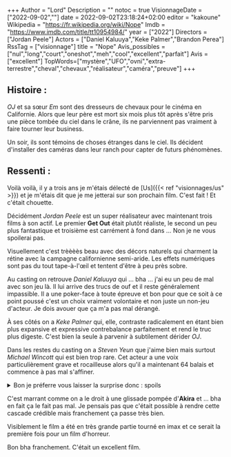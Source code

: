 +++
Author = "Lord"
Description = ""
notoc = true
VisionnageDate = ["2022-09-02",""]
date = 2022-09-02T23:18:24+02:00
editor = "kakoune"
Wikipedia = "https://fr.wikipedia.org/wiki/Nope"
Imdb = "https://www.imdb.com/title/tt10954984/"
year = ["2022"]
Directors = ["Jordan Peele"]
Actors = ["Daniel Kaluuya","Keke Palmer","Brandon Perea"]
RssTag = ["visionnage"]
title = "Nope"
Avis_possibles = ["nul","long","court","oneshot","meh","cool","excellent","parfait"]
Avis = ["excellent"] 
TopWords=["mystère","UFO","ovni","extra-terrestre","cheval","chevaux","réalisateur","caméra","preuve"]
+++
## Histoire :
*OJ* et sa sœur *Em* sont des dresseurs de chevaux pour le cinéma en Californie.
Alors que leur père est mort six mois plus tôt après s'être pris une pièce tombée du ciel dans le crâne, ils ne parviennent pas vraiment à faire tourner leur business.

Un soir, ils sont témoins de choses étranges dans le ciel.
Ils décident d'installer des caméras dans leur ranch pour capter de futurs phénomènes.

## Ressenti :
Voilà voilà, il y a trois ans je m'étais délecté de [Us]({{< ref "visionnages/us" >}}) et je m'étais dit que je me jetterai sur son prochain film.
C'est fait !
Et c'était chouette.

Décidément *Jordan Peele* est un super réalisateur avec maintenant trois films à son actif.
Le premier **Get Out** était plutôt réaliste, le second un peu plus fantastique et troisième est carrément à fond dans …
Non je ne vous spoilerai pas.

Visuellement c'est trèèèès beau avec des décors naturels qui charment la rétine avec la campagne californienne semi-aride.
Les effets numériques sont pas du tout tape-à-l'œil et tentent d'être à peu près sobre.

Au casting on retrouve *Daniel Kaluuya* qui … bha … j'ai eu un peu de mal avec son jeu là.
Il lui arrive des trucs de ouf et il reste généralement impassible.
Il a une poker-face à toute épreuve et bon pour que ce soit à ce point poussé c'est un choix vraiment volontaire et non juste un non-jeu d'acteur.
Je dois avouer que ça m'a pas mal dérangé.

À ses côtés on a *Keke Palmer* qui, elle, contraste radicalement en étant bien plus expansive et expressive contrebalance parfaitement et rend le truc plus digeste.
C'est bien la seule à parvenir à subtilement dérider *OJ*.

Dans les restes du casting on a *Steven Yeun* que j'aime bien mais surtout *Michael Wincott* qui est bien trop rare.
Cet acteur a une voix particulièrement grave et rocailleuse alors qu'il a maintenant 64 balais et commence à pas mal s'affiner.

<details><summary>Bon je préferre vous laisser la surprise donc : spoils</summary>

J'ai été très surpris du fait que *Jordan Peele* aille à fond dans le film d'extra-terrestre.
J'avais esquivé absolument tous les spoils et n'avait aucune idée du propos du film avant de le regarder.

J'ai beaucoup aimé que l'on nous épargne les dialogue du type “Des aliens ?! Non mais t'es bargeot ça n'existe pas !”.
On s'est déjà tapé ça cent fois, il n'y a plus rien d'innovant à àjouter à ça.
Du coup, on rentre bien plus dans le sujet.

Tout le film demande au spectateur de bien analyser les différentes interactions avec l'alien.
J'ai pas vraiment saisi où voulait en venir le film avec l'arc narratif du flashback lors de l'incident du tournage de la sitcom avec le chimpanzé.
J'ai lu qu'apparemment c'était pour annoncer que manipuler un animal pour en faire un spectacle ne pouvait mener qu'à quelque chose d'assez explosif.
C'est ce qui arrivera effectivement une seconde fois à *Ricky*.
Alors qu'avec le chimpanzé, il a survécu, quand adulte il tente de manipuler l'alien en le nourrissant de chevaux pour le mettre en spectacle, il se fait bouffer.

J'aime beaucoup comment le fameux nuage est souvent mis au milieu du cadre avant que l'info ne soit donnée au spectateur.
C'est le ptit genre de détail qui font reluquer tout le début du film pour scruter le ciel.

</details>

C'est marrant comme on a le droit à une glissade pompée d'**Akira** et … bha en fait ça le fait pas mal.
Je pensais pas que c'était possible à rendre cette cascade crédible mais franchement ça passe très bien.

Visiblement le film a été en très grande partie tourné en imax et ce serait la première fois pour un film d'horreur.

Bon bha franchement.
C'était un excellent film.

